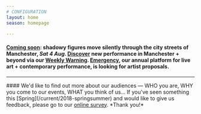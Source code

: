 ```yaml
---
# CONFIGURATION
layout: home
season: homepage

---
```

#### [Coming soon](/current/2018-springsummer/hazardshadowgirl): shadowy figures move silently through the city streets of Manchester, *Sat 4 Aug*. <a href="http://wordofwarning.posthaven.com" target="_blank">Discover</a> new performance in Manchester + beyond via our <a href="http://eepurl.com/i_Odb" target="_blank">Weekly Warning</a>. [Emergency](/hab/emergency), our annual platform for live art + contemporary performance, is looking for artist proposals.            
<hr>               
#### We'd like to find out more about our audiences — WHO you are, WHY you come to our events, WHAT you think of us… If you've seen something this [Spring](/current/2018-springsummer) and would like to give us feedback, please go to our <a href="http://research.audiencesurveys.org/s.asp?k=152950990710" target="_blank">online survey</a>. *Thank you!*

